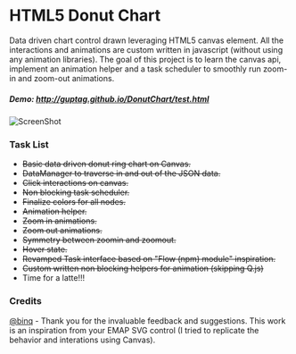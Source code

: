 <h1>HTML5 Donut Chart</h1>

<p>
 Data driven chart control drawn leveraging HTML5 canvas element. All the interactions and animations are custom written in javascript (without using any animation libraries). The goal of this project is to learn the canvas api, implement an animation helper and a task scheduler to smoothly run zoom-in and zoom-out animations.
</p>

<h5>
 Demo: <a href="http://guptag.github.io/DonutChart/test.html" target="_blank">http://guptag.github.io/DonutChart/test.html</a>
</h5>

![ScreenShot](http://guptag.github.io/DonutChart/img/donutchart.png)

<p>
	<h3>Task List</h3>
	<ul>
		<li><del>Basic data driven donut ring chart on Canvas.</del></li>
		<li><del>DataManager to traverse in and out of the JSON data.</del></li>
		<li><del>Click interactions on canvas.</del></li>
		<li><del>Non blocking task scheduler.</del></li>
		<li><del>Finalize colors for all nodes.</del></li>
		<li><del>Animation helper.</del></li>
		<li><del>Zoom in animations.</del></li>
		<li><del>Zoom out animations.</del></li>
		<li><del>Symmetry between zoomin and zoomout.</del></li>
		<li><del>Hover state.</del></li>
		<li><del>Revamped Task interface based on "Flow (npm) module" inspiration.</del></li>
		<li><del>Custom written non blocking helpers for animation (skipping Q.js)</del></li>
		<li>Time for a latte!!!</li>
	</ul>
</p>

<p>
	<h3>Credits</h3>
	<p>
		<a href="https://github.com/binq">@binq</a> - Thank you for the invaluable feedback and suggestions. This work is an inspiration from your EMAP SVG control (I tried to replicate the behavior and interations using Canvas).
	</p>
</p>

